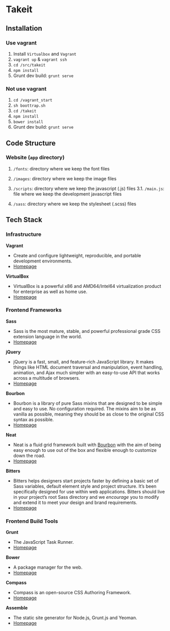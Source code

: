 # Takeit

## Installation

### Use vagrant

1. Install `Virtualbox` and `Vagrant`
2. `vagrant up` & `vagrant ssh`
3. `cd /src/takeit`
4. `npm install`
5. Grunt dev build: `grunt serve`

### Not use vagrant
1. `cd /vagrant_start`
2. `sh boottrap.sh`
3. `cd /takeit`
4. `npm install`
5. `bower install`
5. Grunt dev build: `grunt serve`

## Code Structure

### Website (`app` directory)

1. `/fonts`: directory where we keep the font files

2. `/images`: directory where we keep the image files

3. `/scripts`: directory where we keep the javascript (.js) files
  3.1. `/main.js`: file where we keep the development javascript files

4. `/sass`: directory where we keep the stylesheet (.scss) files


## Tech Stack

### Infrastructure

**Vagrant**

* Create and configure lightweight, reproducible, and portable development environments.
* [Homepage](http://www.vagrantup.com/)

**VirtualBox**

* VirtualBox is a powerful x86 and AMD64/Intel64 virtualization product for enterprise as well as home use.
* [Homepage](https://www.virtualbox.org/)


### Frontend Frameworks

**Sass**

* Sass is the most mature, stable, and powerful professional grade CSS extension language in the world.
* [Homepage](http://sass-lang.com/)


**jQuery**

* jQuery is a fast, small, and feature-rich JavaScript library. It makes things like HTML document traversal and manipulation, event handling, animation, and Ajax much simpler with an easy-to-use API that works across a multitude of browsers.
* [Homepage](http://jquery.com/)

**Bourbon**

* Bourbon is a library of pure Sass mixins that are designed to be simple and easy to use. No configuration required. The mixins aim to be as vanilla as possible, meaning they should be as close to the original CSS syntax as possible.
* [Homepage](http://bourbon.io)

**Neat**

* Neat is a fluid grid framework built with [Bourbon](https://github.com/thoughtbot/bourbon) with the aim of being easy enough to use out of the box and flexible enough to customize down the road.
* [Homepage](http://neat.bourbon.io)

**Bitters**

* Bitters helps designers start projects faster by defining a basic set of Sass variables, default element style and project structure. It’s been specifically designed for use within web applications. Bitters should live in your project’s root Sass directory and we *encourage* you to modify and extend it to meet your design and brand requirements.
* [Homepage](http://bitters.bourbon.io)

### Frontend Build Tools

**Grunt**

* The JavaScript Task Runner.
* [Homepage](http://gruntjs.com/)

**Bower**

* A package manager for the web.
* [Homepage](http://bower.io/)

**Compass**

* Compass is an open-source CSS Authoring Framework.
* [Homepage](http://compass-style.org/)


**Assemble**

* The static site generator for Node.js, Grunt.js and Yeoman.
* [Homepage](http://assemble.io/)
